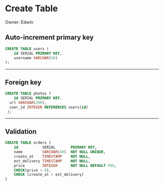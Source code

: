 # Create Table

Owner: Edwin

## Auto-increment primary key

```sql
CREATE TABLE users (
	id SERIAL PRIMARY KEY,
	username VARCHAR(50)
);
```

---

## Foreign key

```sql
CREATE TABLE photos (
 	id SERIAL PRIMARY KEY,
  url VARCHAR(200),
  user_id INTEGER REFERENCES users(id) 
 );
```

---

## Validation

```sql
CREATE TABLE orders (
	id           SERIAL       PRIMARY KEY,
	name         VARCHAR(40)  NOT NULL UNIQUE,
	create_at    TIMESTAMP    NOT NULL,
	est_delivery TIMESTAMP    NOT NULL,
	price        INTEGER      NOT NULL DEFAULT 999,
	CHECK(price > 0),
	CHECK (create_at < est_delivery)
)
```